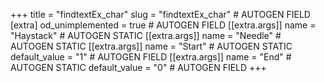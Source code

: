 +++
title = "findtextEx_char"
slug = "findtextEx_char" # AUTOGEN FIELD
[extra]
od_unimplemented = true # AUTOGEN FIELD
[[extra.args]]
name = "Haystack" # AUTOGEN STATIC
[[extra.args]]
name = "Needle" # AUTOGEN STATIC
[[extra.args]]
name = "Start" # AUTOGEN STATIC
default_value = "1" # AUTOGEN FIELD
[[extra.args]]
name = "End" # AUTOGEN STATIC
default_value = "0" # AUTOGEN FIELD
+++